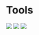 # Tools

<img class="w-32" src="/logos/slack-logo.png">
<img class="w-32" src="/logos/gsuite-logo.png">
<img class="w-32" src="/logos/gitlab-logo.png">
